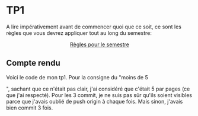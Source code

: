 # TP1

A lire impérativement avant de commencer quoi que ce soit, ce sont les règles que vous devrez appliquer tout au long du semestre:

<p align="center">
 <a href="https://github.com/clementAC/Instructions-Technologies-Web-OCRES-Ing4/blob/master/README.md">Règles pour le semestre</a>
</p>

## Compte rendu

Voici le code de mon tp1.
Pour la consigne du "moins de 5 <div>", sachant que ce n'était pas clair, j'ai considéré que c'était 5 par pages (ce que j'ai respecté).
Pour les 3 commit, je ne suis pas sûr qu'ils soient visibles parce que j'avais oublié de push origin à chaque fois. Mais sinon, j'avais bien commit 3 fois.

